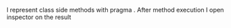 I represent class side methods with pragma <sampleInstance>.
After method execution I open inspector on the result